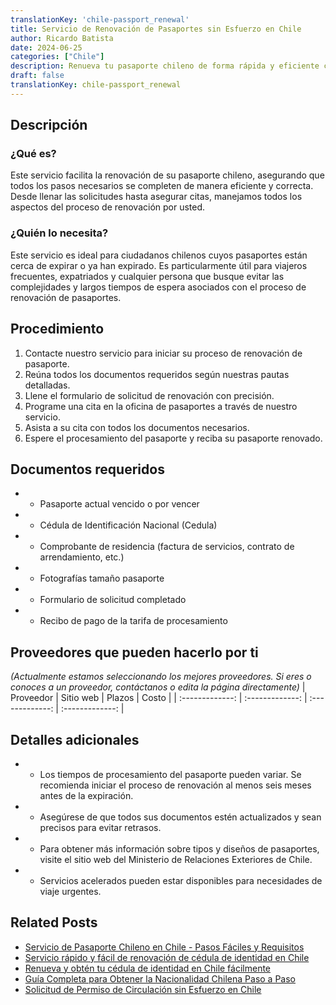 ```yaml
---
translationKey: 'chile-passport_renewal'
title: Servicio de Renovación de Pasaportes sin Esfuerzo en Chile
author: Ricardo Batista
date: 2024-06-25
categories: ["Chile"]
description: Renueva tu pasaporte chileno de forma rápida y eficiente con nuestro servicio sin complicaciones. Asegura viajes sin problemas con documentos actualizados.
draft: false
translationKey: chile-passport_renewal
---
```


## Descripción
### ¿Qué es?
Este servicio facilita la renovación de su pasaporte chileno, asegurando que todos los pasos necesarios se completen de manera eficiente y correcta. Desde llenar las solicitudes hasta asegurar citas, manejamos todos los aspectos del proceso de renovación por usted.

### ¿Quién lo necesita?
Este servicio es ideal para ciudadanos chilenos cuyos pasaportes están cerca de expirar o ya han expirado. Es particularmente útil para viajeros frecuentes, expatriados y cualquier persona que busque evitar las complejidades y largos tiempos de espera asociados con el proceso de renovación de pasaportes.

## Procedimiento

1. Contacte nuestro servicio para iniciar su proceso de renovación de pasaporte.
2. Reúna todos los documentos requeridos según nuestras pautas detalladas.
3. Llene el formulario de solicitud de renovación con precisión.
4. Programe una cita en la oficina de pasaportes a través de nuestro servicio.
5. Asista a su cita con todos los documentos necesarios.
6. Espere el procesamiento del pasaporte y reciba su pasaporte renovado.

## Documentos requeridos

- * Pasaporte actual vencido o por vencer
- * Cédula de Identificación Nacional (Cedula)
- * Comprobante de residencia (factura de servicios, contrato de arrendamiento, etc.)
- * Fotografías tamaño pasaporte
- * Formulario de solicitud completado
- * Recibo de pago de la tarifa de procesamiento

## Proveedores que pueden hacerlo por ti
_(Actualmente estamos seleccionando los mejores proveedores. Si eres o conoces a un proveedor, contáctanos o edita la página directamente)_
| Proveedor      |     Sitio web     |     Plazos    |       Costo      |
| :-------------: | :-------------: |  :-------------: | :-------------: |

## Detalles adicionales

- * Los tiempos de procesamiento del pasaporte pueden variar. Se recomienda iniciar el proceso de renovación al menos seis meses antes de la expiración.
- * Asegúrese de que todos sus documentos estén actualizados y sean precisos para evitar retrasos.
- * Para obtener más información sobre tipos y diseños de pasaportes, visite el sitio web del Ministerio de Relaciones Exteriores de Chile.
- * Servicios acelerados pueden estar disponibles para necesidades de viaje urgentes.


## Related Posts

- [Servicio de Pasaporte Chileno en Chile - Pasos Fáciles y Requisitos](https://tramitit.com/es/guides/chile/pasaporte_chileno/)
- [Servicio rápido y fácil de renovación de cédula de identidad en Chile](https://tramitit.com/es/guides/chile/renovaci%C3%B3n_de_c%C3%A9dula_de_identidad/)
- [Renueva y obtén tu cédula de identidad en Chile fácilmente](https://tramitit.com/es/guides/chile/c%C3%A9dula_de_identidad/)
- [Guía Completa para Obtener la Nacionalidad Chilena Paso a Paso](https://tramitit.com/es/guides/chile/solicitud_de_nacionalidad/)
- [Solicitud de Permiso de Circulación sin Esfuerzo en Chile](https://tramitit.com/es/guides/chile/permiso_de_circulaci%C3%B3n/)